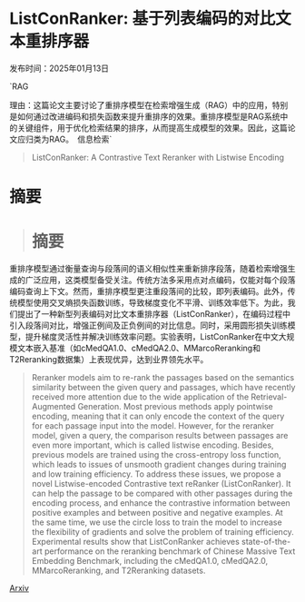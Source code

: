 # ListConRanker: 基于列表编码的对比文本重排序器

发布时间：2025年01月13日

`RAG

理由：这篇论文主要讨论了重排序模型在检索增强生成（RAG）中的应用，特别是如何通过改进编码和损失函数来提升重排序的效果。重排序模型是RAG系统中的关键组件，用于优化检索结果的排序，从而提高生成模型的效果。因此，这篇论文应归类为RAG。` `信息检索`

> ListConRanker: A Contrastive Text Reranker with Listwise Encoding

# 摘要

> # 摘要
重排序模型通过衡量查询与段落间的语义相似性来重新排序段落，随着检索增强生成的广泛应用，这类模型备受关注。传统方法多采用点对点编码，仅能对每个段落编码查询上下文。然而，重排序模型更注重段落间的比较，即列表编码。此外，传统模型使用交叉熵损失函数训练，导致梯度变化不平滑、训练效率低下。为此，我们提出了一种新型列表编码对比文本重排序器（ListConRanker），在编码过程中引入段落间对比，增强正例间及正负例间的对比信息。同时，采用圆形损失训练模型，提升梯度灵活性并解决训练效率问题。实验表明，ListConRanker在中文大规模文本嵌入基准（如cMedQA1.0、cMedQA2.0、MMarcoReranking和T2Reranking数据集）上表现优异，达到业界领先水平。

> Reranker models aim to re-rank the passages based on the semantics similarity between the given query and passages, which have recently received more attention due to the wide application of the Retrieval-Augmented Generation. Most previous methods apply pointwise encoding, meaning that it can only encode the context of the query for each passage input into the model. However, for the reranker model, given a query, the comparison results between passages are even more important, which is called listwise encoding. Besides, previous models are trained using the cross-entropy loss function, which leads to issues of unsmooth gradient changes during training and low training efficiency. To address these issues, we propose a novel Listwise-encoded Contrastive text reRanker (ListConRanker). It can help the passage to be compared with other passages during the encoding process, and enhance the contrastive information between positive examples and between positive and negative examples. At the same time, we use the circle loss to train the model to increase the flexibility of gradients and solve the problem of training efficiency. Experimental results show that ListConRanker achieves state-of-the-art performance on the reranking benchmark of Chinese Massive Text Embedding Benchmark, including the cMedQA1.0, cMedQA2.0, MMarcoReranking, and T2Reranking datasets.

[Arxiv](https://arxiv.org/abs/2501.07111)